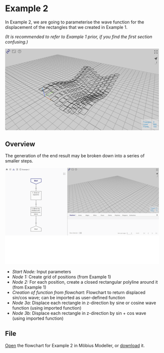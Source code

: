 # Example 2

In Example 2, we are going to parameterise the wave function for the displacement of the rectangles that we created in Example 1. 

*(It is recommended to refer to Example 1 prior, if you find the first section confusing.)*

![End Result](./imgs/6.3.0-example2-overview.png)

## Overview

The generation of the end result may be broken down into a series of smaller steps.

![Flowchart](./imgs/6.3.0-example2-flowchart.gif)

* *Start Node:* Input parameters
* *Node 1:* Create grid of positions (from Example 1)
* *Node 2:* For each position, create a closed rectangular polyline around it (from Example 1)
* *Creation of function from flowchart*: Flowchart to return displaced sin/cos wave; can be imported as user-defined function
* *Node 3a:* Displace each rectangle in z-direction by sine or cosine wave function (using imported function)
* *Node 3b:* Displace each rectangle in z-direction by sin + cos wave (using imported function)

## File

[Open](https://mobius.design-automation.net/flowchart?file=https://raw.githubusercontent.com/design-automation/mobius-parametric-modeller/master/src/assets/gallery/example_sinewave_wall/Example_2.mob&node=0) the flowchart for Example 2 in Möbius Modeller, or [download](./mob_files/Example_2.mob) it.